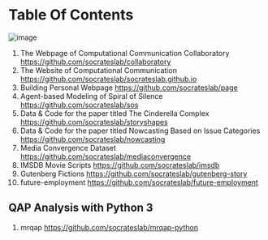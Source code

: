 # Table Of Contents

![image](https://user-images.githubusercontent.com/543384/130958107-2fcaa1bb-5623-4eaf-8d1a-2ac64fbc43c2.png)


1. The Webpage of Computational Communication Collaboratory https://github.com/socrateslab/collaboratory
2. The Website of Computational Communication https://github.com/socrateslab/socrateslab.github.io
3. Building Personal Webpage https://github.com/socrateslab/page
4. Agent-based Modeling of Spiral of Silence https://github.com/socrateslab/sos
5. Data & Code for the paper titled The Cinderella Complex https://github.com/socrateslab/storyshapes
6. Data & Code for the paper titled Nowcasting Based on Issue Categories https://github.com/socrateslab/nowcasting
7. Media Convergence Dataset https://github.com/socrateslab/mediaconvergence
8. IMSDB Movie Scripts https://github.com/socrateslab/imsdb
9. Gutenberg Fictions https://github.com/socrateslab/gutenberg-story
10. future-employment https://github.com/socrateslab/future-employment

## QAP Analysis with Python 3
1. mrqap https://github.com/socrateslab/mrqap-python
